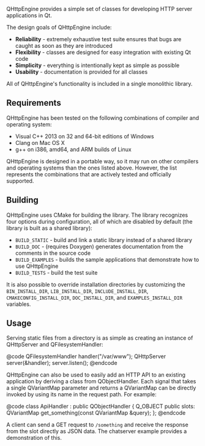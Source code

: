QHttpEngine provides a simple set of classes for developing HTTP server applications in Qt.

The design goals of QHttpEngine include:

- **Reliability** - extremely exhaustive test suite ensures that bugs are caught as soon as they are introduced
- **Flexibility** - classes are designed for easy integration with existing Qt code
- **Simplicity** - everything is intentionally kept as simple as possible
- **Usability** - documentation is provided for all classes

All of QHttpEngine's functionality is included in a single monolithic library.

## Requirements

QHttpEngine has been tested on the following combinations of compiler and operating system:

- Visual C++ 2013 on 32 and 64-bit editions of Windows
- Clang on Mac OS X
- g++ on i386, amd64, and ARM builds of Linux

QHttpEngine is designed in a portable way, so it may run on other compilers and operating systems than the ones listed above. However, the list represents the combinations that are actively tested and officially supported.

## Building

QHttpEngine uses CMake for building the library. The library recognizes four options during configuration, all of which are disabled by default (the library is built as a shared library):

- `BUILD_STATIC` - build and link a static library instead of a shared library
- `BUILD_DOC` - (requires Doxygen) generates documentation from the comments in the source code
- `BUILD_EXAMPLES` - builds the sample applications that demonstrate how to use QHttpEngine
- `BUILD_TESTS` - build the test suite

It is also possible to override installation directories by customizing the `BIN_INSTALL_DIR`, `LIB_INSTALL_DIR`, `INCLUDE_INSTALL_DIR`, `CMAKECONFIG_INSTALL_DIR`, `DOC_INSTALL_DIR`, and `EXAMPLES_INSTALL_DIR` variables.

## Usage

Serving static files from a directory is as simple as creating an instance of QHttpServer and QFilesystemHandler:

@code
QFilesystemHandler handler("/var/www");
QHttpServer server(&handler);
server.listen();
@endcode

QHttpEngine can also be used to easily add an HTTP API to an existing application by deriving a class from QObjectHandler. Each signal that takes a single QVariantMap parameter and returns a QVariantMap can be directly invoked by using its name in the request path. For example:

@code
class ApiHandler : public QObjectHandler
{
    Q_OBJECT
public slots:
    QVariantMap get_something(const QVariantMap &query);
};
@endcode

A client can send a GET request to `/something` and receive the response from the slot directly as JSON data. The chatserver example provides a demonstration of this.
